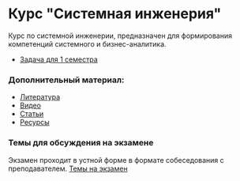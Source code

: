 # Курс "Системная инженерия"
Курс по системной инженерии, предназначен для формирования компетенций системного и бизнес-аналитика.

- [Задача для 1 семестра](src/tasks/semester_1.MD)

### Дополнительный материал:
- [Литература](src/reading-list/books.MD)
- [Видео](src/reading-list/videos.MD)
- [Статьи](src/reading-list/articles.MD)
- [Ресурсы](src/reading-list/resources.MD)

### Темы для обсуждения на экзамене
Экзамен проходит в устной форме в формате собеседования с преподавателем. 
[Темы на экзамен](src/exam/exam.MD)